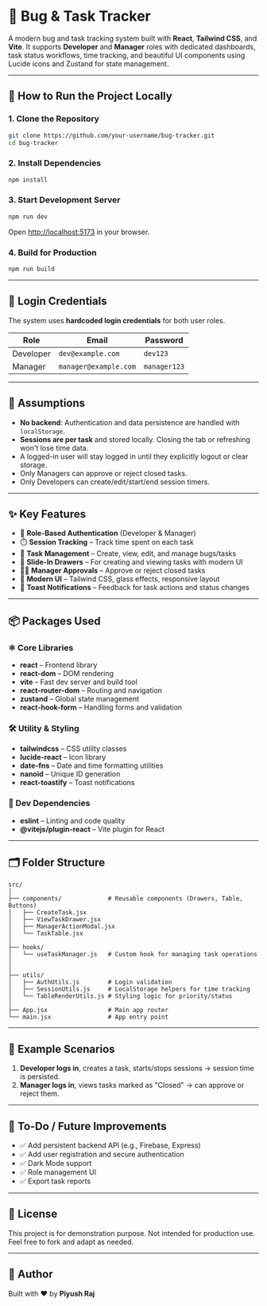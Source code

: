 # 🐞 Bug & Task Tracker

A modern bug and task tracking system built with **React**, **Tailwind CSS**, and **Vite**. It supports **Developer** and **Manager** roles with dedicated dashboards, task status workflows, time tracking, and beautiful UI components using Lucide icons and Zustand for state management.

---

## 🚀 How to Run the Project Locally

### 1. Clone the Repository

```bash
git clone https://github.com/your-username/bug-tracker.git
cd bug-tracker
```

### 2. Install Dependencies

```bash
npm install
```

### 3. Start Development Server

```bash
npm run dev
```

Open [http://localhost:5173](http://localhost:5173) in your browser.

### 4. Build for Production

```bash
npm run build
```

---

## 🔐 Login Credentials

The system uses **hardcoded login credentials** for both user roles.

| Role     | Email                | Password   |
|----------|----------------------|------------|
| Developer | `dev@example.com`   | `dev123`   |
| Manager   | `manager@example.com` | `manager123` |

---

## 🧠 Assumptions

- **No backend**: Authentication and data persistence are handled with `localStorage`.
- **Sessions are per task** and stored locally. Closing the tab or refreshing won't lose time data.
- A logged-in user will stay logged in until they explicitly logout or clear storage.
- Only Managers can approve or reject closed tasks.
- Only Developers can create/edit/start/end session timers.

---

## ✨ Key Features

- 🔐 **Role-Based Authentication** (Developer & Manager)
- ⏱️ **Session Tracking** – Track time spent on each task
- 🧩 **Task Management** – Create, view, edit, and manage bugs/tasks
- 📂 **Slide-In Drawers** – For creating and viewing tasks with modern UI
- 👨‍💼 **Manager Approvals** – Approve or reject closed tasks
- 💅 **Modern UI** – Tailwind CSS, glass effects, responsive layout
- 🔔 **Toast Notifications** – Feedback for task actions and status changes

---

## 📦 Packages Used

### ⚛️ Core Libraries
- **react** – Frontend library
- **react-dom** – DOM rendering
- **vite** – Fast dev server and build tool
- **react-router-dom** – Routing and navigation
- **zustand** – Global state management
- **react-hook-form** – Handling forms and validation

### 🛠️ Utility & Styling
- **tailwindcss** – CSS utility classes
- **lucide-react** – Icon library
- **date-fns** – Date and time formatting utilities
- **nanoid** – Unique ID generation
- **react-toastify** – Toast notifications

### 🧹 Dev Dependencies
- **eslint** – Linting and code quality
- **@vitejs/plugin-react** – Vite plugin for React

---

## 🗂️ Folder Structure

```
src/
│
├── components/             # Reusable components (Drawers, Table, Buttons)
│   ├── CreateTask.jsx
│   ├── ViewTaskDrawer.jsx
│   ├── ManagerActionModal.jsx
│   └── TaskTable.jsx
│
├── hooks/
│   └── useTaskManager.js   # Custom hook for managing task operations
│
│
├── utils/
│   ├── AuthUtils.js        # Login validation
│   ├── SessionUtils.js     # LocalStorage helpers for time tracking
│   └── TableRenderUtils.js # Styling logic for priority/status
│
├── App.jsx                 # Main app router
└── main.jsx                # App entry point
```

---

## 🧪 Example Scenarios

1. **Developer logs in**, creates a task, starts/stops sessions → session time is persisted.
2. **Manager logs in**, views tasks marked as "Closed" → can approve or reject them.

---

## 📝 To-Do / Future Improvements

- ✅ Add persistent backend API (e.g., Firebase, Express)
- ✅ Add user registration and secure authentication
- ✅ Dark Mode support
- ✅ Role management UI
- ✅ Export task reports

---

## 📜 License

This project is for demonstration purpose. Not intended for production use. Feel free to fork and adapt as needed.

---

## 👋 Author

Built with ❤️ by **Piyush Raj**
